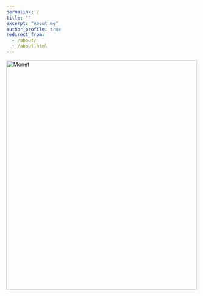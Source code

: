```yaml
---
permalink: /
title: ""
excerpt: "About me"
author_profile: true
redirect_from: 
  - /about/
  - /about.html
---
```

 <img src="http://1.bp.blogspot.com/-pY-pU0yYVNo/UlwAObieZNI/AAAAAAAAn0Q/3_bD0jUInI8/s1600/1878+The+Avenue+oil+on+canvas+Private+Collection.jpg" alt="Monet" style="width:500px;height:600px;"> 






